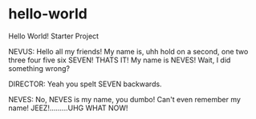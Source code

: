 # hello-world
Hello World! Starter Project

NEVUS: Hello all my friends! My name is, uhh hold on a second, one two three four five six SEVEN! THATS IT! My name is NEVES! Wait, I did something wrong?

DIRECTOR: Yeah you spelt SEVEN backwards.

NEVES: No, NEVES is my name, you dumbo!  Can't even remember my name! JEEZ!.........UHG WHAT NOW!
